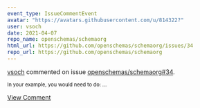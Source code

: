 ```yaml
---
event_type: IssueCommentEvent
avatar: "https://avatars.githubusercontent.com/u/814322?"
user: vsoch
date: 2021-04-07
repo_name: openschemas/schemaorg
html_url: https://github.com/openschemas/schemaorg/issues/34
repo_url: https://github.com/openschemas/schemaorg
---
```


<a href='https://github.com/vsoch' target='_blank'>vsoch</a> commented on issue <a href='https://github.com/openschemas/schemaorg/issues/34' target='_blank'>openschemas/schemaorg#34</a>.

<small>In your example, you would need to do:...</small>

<a href='https://github.com/openschemas/schemaorg/issues/34' target='_blank'>View Comment</a>